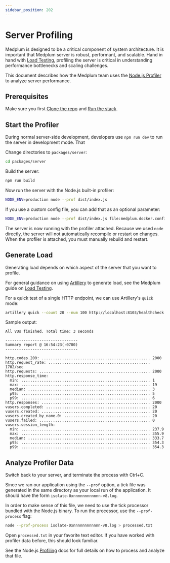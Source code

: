 ```yaml
---
sidebar_position: 202
---
```


# Server Profiling

Medplum is designed to be a critical component of system architecture. It is important that Medplum server is robust, performant, and scalable. Hand in hand with [Load Testing](/docs/self-hosting/load-testing), profiling the server is critical in understanding performance bottlenecks and scaling challenges.

This document describes how the Medplum team uses the [Node.js Profiler](https://nodejs.org/en/docs/guides/simple-profiling) to analyze server performance.

## Prerequisites

Make sure you first [Clone the repo](/docs/contributing/clone-the-repo) and [Run the stack](/docs/contributing/run-the-stack).

## Start the Profiler

During normal server-side development, developers use `npm run dev` to run the server in development mode. That

Change directories to `packages/server`:

```bash
cd packages/server
```

Build the server:

```bash
npm run build
```

Now run the server with the Node.js built-in profiler:

```bash
NODE_ENV=production node --prof dist/index.js
```

If you use a custom config file, you can add that as an optional parameter:

```bash
NODE_ENV=production node --prof dist/index.js file:medplum.docker.config.json
```

The server is now running with the profiler attached. Because we used `node` directly, the server will not automatically recompile or restart on changes. When the profiler is attached, you must manually rebuild and restart.

## Generate Load

Generating load depends on which aspect of the server that you want to profile.

For general guidance on using [Artillery](https://www.artillery.io/) to generate load, see the Medplum guide on [Load Testing](/docs/self-hosting/load-testing).

For a quick test of a single HTTP endpoint, we can use Artillery's `quick` mode:

```bash
artillery quick --count 20 --num 100 http://localhost:8103/healthcheck
```

Sample output:

```
All VUs finished. Total time: 3 seconds

--------------------------------
Summary report @ 16:54:23(-0700)
--------------------------------

http.codes.200: ................................................ 2000
http.request_rate: ............................................. 1702/sec
http.requests: ................................................. 2000
http.response_time:
  min: ......................................................... 1
  max: ......................................................... 19
  median: ...................................................... 3
  p95: ......................................................... 5
  p99: ......................................................... 6
http.responses: ................................................ 2000
vusers.completed: .............................................. 20
vusers.created: ................................................ 20
vusers.created_by_name.0: ...................................... 20
vusers.failed: ................................................. 0
vusers.session_length:
  min: ......................................................... 237.9
  max: ......................................................... 355.9
  median: ...................................................... 333.7
  p95: ......................................................... 354.3
  p99: ......................................................... 354.3
```

## Analyze Profiler Data

Switch back to your server, and terminate the process with Ctrl+C.

Since we ran our application using the `--prof` option, a tick file was generated in the same directory as your local run of the application. It should have the form `isolate-0xnnnnnnnnnnnn-v8.log`.

In order to make sense of this file, we need to use the tick processor bundled with the Node.js binary. To run the processor, use the `--prof-process` flag:

```bash
node --prof-process isolate-0xnnnnnnnnnnnn-v8.log > processed.txt
```

Open `processed.txt` in your favorite text editor. If you have worked with profiler data before, this should look familiar.

See the Node.js [Profiling](https://nodejs.org/en/docs/guides/simple-profiling) docs for full details on how to process and analyze that file.
